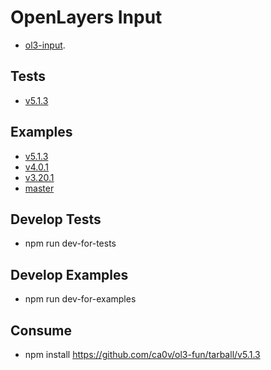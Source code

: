 # OpenLayers Input
* [ol3-input](https://github.com/ca0v/ol3-input).

## Tests
* [v5.1.3](https://rawgit.com/ca0v/ol3-input/v5.1.3/loaders/tests.html)

## Examples
* [v5.1.3](https://rawgit.com/ca0v/ol3-input/v5.1.3/loaders/examples.html)
* [v4.0.1](https://rawgit.com/ca0v/ol3-input/v4.0.1/rawgit.html)
* [v3.20.1](https://rawgit.com/ca0v/ol3-input/v3.20.1/rawgit.html)
* [master](https://rawgit.com/ca0v/ol3-input/master/rawgit.html)

## Develop Tests
* npm run dev-for-tests

## Develop Examples
* npm run dev-for-examples

## Consume
* npm install https://github.com/ca0v/ol3-fun/tarball/v5.1.3
